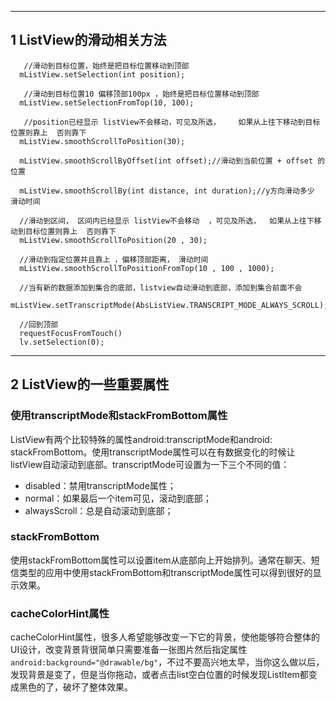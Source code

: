 
---
## 1 ListView的滑动相关方法

```
   //滑动到目标位置，始终是把目标位置移动到顶部
  mListView.setSelection(int position);

   //滑动到目标位置10 偏移顶部100px ，始终是把目标位置移动到顶部
  mListView.setSelectionFromTop(10, 100);

   //position已经显示 listView不会移动，可见及所选，    如果从上往下移动到目标位置则靠上  否则靠下
  mListView.smoothScrollToPosition(30);

  mListView.smoothScrollByOffset(int offset);//滑动到当前位置 + offset 的位置

  mListView.smoothScrollBy(int distance, int duration);//y方向滑动多少 滑动时间  

  //滑动到区间， 区间内已经显示 listView不会移动  ，可见及所选，  如果从上往下移动到目标位置则靠上  否则靠下
  mListView.smoothScrollToPosition(20 , 30);

  //滑动到指定位置并且靠上 ，偏移顶部距离， 滑动时间
  mListView.smoothScrollToPositionFromTop(10 , 100 , 1000);

  //当有新的数据添加到集合的底部，listview自动滑动到底部，添加到集合前面不会
  mListView.setTranscriptMode(AbsListView.TRANSCRIPT_MODE_ALWAYS_SCROLL);

  //回到顶部
  requestFocusFromTouch()
  lv.setSelection(0);
```

---
## 2 ListView的一些重要属性

### 使用transcriptMode和stackFromBottom属性

ListView有两个比较特殊的属性android:transcriptMode和android: stackFromBottom。使用transcriptMode属性可以在有数据变化的时候让listView自动滚动到底部。transcriptMode可设置为一下三个不同的值：

  - disabled：禁用transcriptMode属性；
  - normal：如果最后一个item可见，滚动到底部；
  - alwaysScroll：总是自动滚动到底部；

### stackFromBottom

使用stackFromBottom属性可以设置item从底部向上开始排列。通常在聊天、短信类型的应用中使用stackFromBottom和transcriptMode属性可以得到很好的显示效果。

### cacheColorHint属性

cacheColorHint属性，很多人希望能够改变一下它的背景，使他能够符合整体的UI设计，改变背景背很简单只需要准备一张图片然后指定属性 `android:background="@drawable/bg"`，不过不要高兴地太早，当你这么做以后，发现背景是变了，但是当你拖动，或者点击list空白位置的时候发现ListItem都变成黑色的了，破坏了整体效果。
